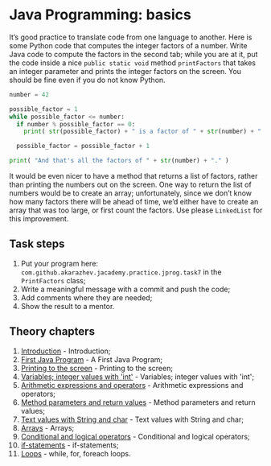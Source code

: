 # Java Programming: basics

It’s good practice to translate code from one language to another. Here is some Python code that computes the integer 
factors of a number. Write Java code to compute the factors in the second tab; while you are at it, 
put the code inside a nice `public static void` method `printFactors` that takes an integer parameter and prints the integer 
factors on the screen. You should be fine even if you do not know Python.

```python
number = 42

possible_factor = 1
while possible_factor <= number:
  if number % possible_factor == 0:
    print( str(possible_factor) + " is a factor of " + str(number) + "." )

  possible_factor = possible_factor + 1

print( "And that's all the factors of " + str(number) + "." )
```

It would be even nicer to have a method that returns a list of factors, rather than printing the numbers out on the screen. 
One way to return the list of numbers would be to create an array; unfortunately, since we don’t know how many factors 
there will be ahead of time, we’d either have to create an array that was too large, or first count the factors. 
Use please `LinkedList` for this improvement.

## Task steps

1. Put your program here: `com.github.akarazhev.jacademy.practice.jprog.task7` in the `PrintFactors` class;
2. Write a meaningful message with a commit and push the code;
3. Add comments where they are needed;
4. Show the result to a mentor.

## Theory chapters

1. [Introduction](../../../java-programming/doc/basics/chapter_1.md "Introduction") - Introduction;
2. [First Java Program](../../../java-programming/doc/basics/chapter_2.md "First Java Program") - A First Java Program;
3. [Printing to the screen](../../../java-programming/doc/basics/chapter_3.md "Printing to the screen") - Printing to the screen;
4. [Variables; integer values with 'int'](../../../java-programming/doc/basics/chapter_4.md "Variables; integer values with 'int'") -
   Variables; integer values with 'int';
5. [Arithmetic expressions and operators](../../../java-programming/doc/basics/chapter_5.md "Arithmetic expressions and operators") -
   Arithmetic expressions and operators;
6. [Method parameters and return values](../../../java-programming/doc/basics/chapter_6.md "Method parameters and return values") -
   Method parameters and return values;
7. [Text values with String and char](../../../java-programming/doc/basics/chapter_7.md "Text values with String and char") -
   Text values with String and char;
8. [Arrays](../../../java-programming/doc/basics/chapter_8.md "Arrays") - Arrays;
9. [Conditional and logical operators](../../../java-programming/doc/basics/chapter_9.md "Conditional and logical operators") -
   Conditional and logical operators;
10. [if-statements](../../../java-programming/doc/basics/chapter_10.md "if-statements") - if-statements;
11. [Loops](../../../java-programming/doc/basics/chapter_11.md "Loops") - while, for, foreach loops.